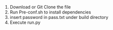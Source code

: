 1. Download or Git Clone the file
2. Run Pre-conf.sh to install dependencies
3. insert password in pass.txt under build directory
4. Execute run.py
